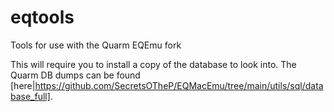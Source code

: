 # eqtools
Tools for use with the Quarm EQEmu fork

This will require you to install a copy of the database to look into. The Quarm DB dumps can be found [here|https://github.com/SecretsOTheP/EQMacEmu/tree/main/utils/sql/database_full].
